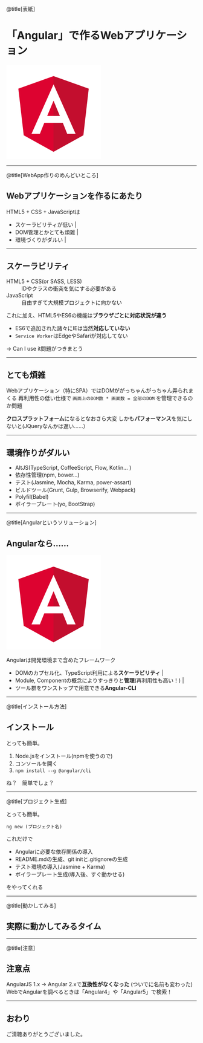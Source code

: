@title[表紙]
# 「Angular」で作るWebアプリケーション

![logo](assets/angular.png)

---

@title[WebApp作りのめんどいところ]
## Webアプリケーションを作るにあたり

HTML5 + CSS + JavaScriptは

+ スケーラビリティが低い |
+ DOM管理とかとても煩雑 |
+ 環境づくりがダルい |

---

## スケーラビリティ

<dl>
  <dt>HTML5 + CSS(or SASS, LESS)</dt>
  <dd>IDやクラスの衝突を気にする必要がある</dd>
  <dt>JavaScript</dt>
  <dd>自由すぎて大規模プロジェクトに向かない</dd>
</dl>

これに加え、HTML5やES6の機能は**ブラウザごとに対応状況が違う**

+ ES6で追加された諸々にIEは当然**対応していない**
+ `Service Worker`はEdgeやSafariが対応してない

→ Can I use it問題がつきまとう

---

## とても煩雑

Webアプリケーション（特にSPA）ではDOMががっちゃんがっちゃん弄られまくる
再利用性の低い仕様で
`画面上のDOM数 * 画面数 = 全部のDOM`
を管理できるのか問題

**クロスプラットフォーム**になるとなおさら大変
しかも**パフォーマンス**を気にしないと(JQueryなんかは遅い……）

---

## 環境作りがダルい

+ AltJS(TypeScript, CoffeeScript, Flow, Kotlin... )
+ 依存性管理(npm, bower...)
+ テスト(Jasmine, Mocha, Karma, power-assart)
+ ビルドツール(Grunt, Gulp, Browserify, Webpack)
+ Polyfil(Babel)
+ ボイラープレート(yo, BootStrap)

--- 

@title[Angularというソリューション]
## Angularなら……

![logo](assets/angular.png)

Angularは開発環境まで含めたフレームワーク

+ DOMのカプセル化、TypeScript利用による**スケーラビリティ** |
+ Module, Componentの概念によりすっきりと**管理**(再利用性も高い！) |
+ ツール群をワンストップで用意できる**Angular-CLI**


---

@title[インストール方法]
## インストール

とっても簡単。

1. Node.jsをインストール(npmを使うので) 
2. コンソールを開く
3. `npm install --g @angular/cli`

ね？　簡単でしょ？

---

@title[プロジェクト生成]

とっても簡単。

`ng new (プロジェクト名)`

これだけで

+ Angularに必要な依存関係の導入
+ README.mdの生成、git initと.gitignoreの生成
+ テスト環境の導入(Jasmine + Karma)
+ ボイラープレート生成(導入後、すぐ動かせる)

をやってくれる

---

@title[動かしてみる]

## 実際に動かしてみるタイム

---

@title[注意]

## 注意点

AngularJS 1.x → Angular 2.xで**互換性がなくなった**
(ついでに名前も変わった)
WebでAngularを調べるときは「Angular4」や「Angular5」で検索！

--- 

## おわり

ご清聴ありがとうございました。